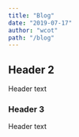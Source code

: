 ```yaml
---
title: "Blog"
date: "2019-07-17"
author: "wcot"
path: "/blog"
---
```


## Header 2

Header text

### Header 3

Header text